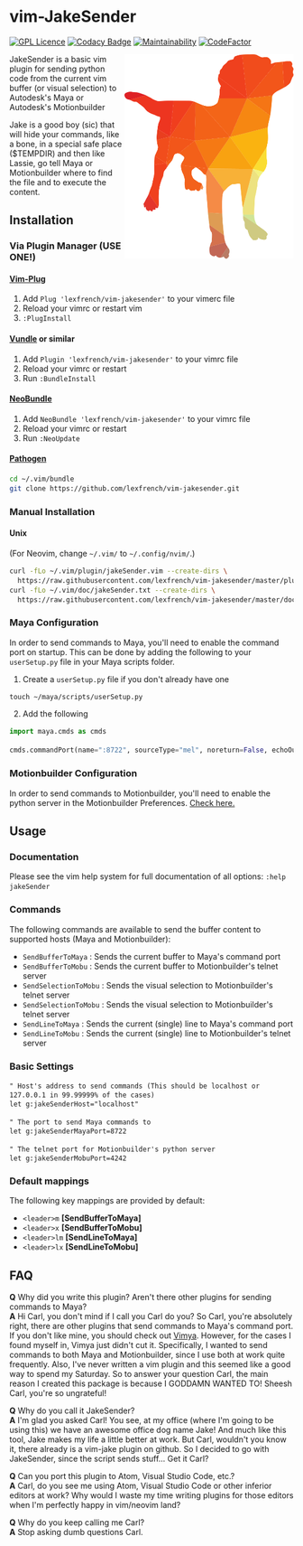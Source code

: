 # vim-JakeSender
[![GPL Licence](https://badges.frapsoft.com/os/gpl/gpl.png?v=103)](https://opensource.org/licenses/GPL-3.0/) [![Codacy Badge](https://api.codacy.com/project/badge/Grade/20393bee21b04aacb525b0384d5ebfcb)](https://www.codacy.com/app/lexfrench/vim-JakeSender?utm_source=github.com&amp;utm_medium=referral&amp;utm_content=LexFrench/vim-JakeSender&amp;utm_campaign=Badge_Grade) [![Maintainability](https://api.codeclimate.com/v1/badges/9f6c46fa47690a04fb59/maintainability)](https://codeclimate.com/github/LexFrench/vim-JakeSender/maintainability) [![CodeFactor](https://www.codefactor.io/repository/github/lexfrench/vim-jakesender/badge)](https://www.codefactor.io/repository/github/lexfrench/vim-jakesender)

<p align="center">
  <img style="float: right;" src="assets/jake.png" alt="Vim-JakeSender logo"/>
</p>

JakeSender is a basic vim plugin for sending python code from the current vim
buffer (or visual selection) to Autodesk's Maya or Autodesk's Motionbuilder

Jake is a good boy (sic) that will hide your commands, like a bone, in a
special safe place ($TEMPDIR) and then like Lassie, go tell Maya or
Motionbuilder where to find the file and to execute the content.

## Installation

### Via Plugin Manager (USE ONE!)

#### [Vim-Plug](https://github.com/junegunn/vim-plug)

1. Add `Plug 'lexfrench/vim-jakesender'` to your vimerc file
2. Reload your vimrc or restart vim
3. `:PlugInstall`

#### [Vundle](https://github.com/VundleVim/Vundle.vim) or similar

1. Add `Plugin 'lexfrench/vim-jakesender'` to your vimrc file
2. Reload your vimrc or restart
3. Run `:BundleInstall`

#### [NeoBundle](https://github.com/Shougo/neobundle.vim)

1. Add `NeoBundle 'lexfrench/vim-jakesender'` to your vimrc file
2. Reload your vimrc or restart
3. Run `:NeoUpdate`

#### [Pathogen](https://github.com/tpope/vim-pathogen)

```sh
cd ~/.vim/bundle
git clone https://github.com/lexfrench/vim-jakesender.git
```
### Manual Installation

#### Unix

(For Neovim, change `~/.vim/` to `~/.config/nvim/`.)

```sh
curl -fLo ~/.vim/plugin/jakeSender.vim --create-dirs \
  https://raw.githubusercontent.com/lexfrench/vim-jakesender/master/plugin/jakeSender.vim
curl -fLo ~/.vim/doc/jakeSender.txt --create-dirs \
  https://raw.githubusercontent.com/lexfrench/vim-jakesender/master/doc/jakeSender.txt
```

### Maya Configuration

In order to send commands to Maya, you'll need to enable the command port on startup. This can be done by adding the following to your `userSetup.py` file in your Maya scripts folder.

1. Create a `userSetup.py` file if you don't already have one

```
touch ~/maya/scripts/userSetup.py
```

2. Add the following 
```python
import maya.cmds as cmds

cmds.commandPort(name=":8722", sourceType="mel", noreturn=False, echoOutput=False, bufferSize=4096)
```

### Motionbuilder Configuration

In order to send commands to Motionbuilder, you'll need to enable the python server in the Motionbuilder Preferences. [Check here.](http://bit.ly/MobuPythonPrefs)

## Usage

### Documentation

Please see the vim help system for full documentation of all options: `:help jakeSender`

### Commands

The following commands are available to send the buffer content to supported hosts (Maya and Motionbuilder):
  * `SendBufferToMaya` : Sends the current buffer to Maya's command port
  * `SendBufferToMobu` : Sends the current buffer to Motionbuilder's telnet server
  * `SendSelectionToMobu` : Sends the visual selection to Motionbuilder's telnet server
  * `SendSelectionToMobu` : Sends the visual selection to Motionbuilder's telnet server
  * `SendLineToMaya`   : Sends the current (single) line to Maya's command port
  * `SendLineToMobu`   : Sends the current (single) line to Motionbuilder's telnet server


### Basic Settings

```vim
" Host's address to send commands (This should be localhost or 127.0.0.1 in 99.99999% of the cases)
let g:jakeSenderHost="localhost"

" The port to send Maya commands to
let g:jakeSenderMayaPort=8722

" The telnet port for Motionbuilder's python server
let g:jakeSenderMobuPort=4242
```

### Default mappings

The following key mappings are provided by default:
  * `<leader>m` **[SendBufferToMaya]**
  * `<leader>x` **[SendBufferToMobu]**
  * `<leader>lm` **[SendLineToMaya]**
  * `<leader>lx` **[SendLineToMobu]**

## FAQ
**Q** Why did you write this plugin? Aren't there other plugins for sending commands to Maya? \
**A** Hi Carl, you don't mind if I call you Carl do you? So Carl, you're absolutely right, there are other plugins that send commands to Maya's command port. If you don't like mine, you should check out [Vimya](https://www.vim.org/scripts/script.php?script_id=2626). However, for the cases I found myself in, Vimya just didn't cut it. Specifically, I wanted to send commands to both Maya and Motionbuilder, since I use both at work quite frequently. Also, I've never written a vim plugin and this seemed like a good way to spend my Saturday. So to answer your question Carl, the main reason I created this package is because I GODDAMN WANTED TO! Sheesh Carl, you're so ungrateful!

**Q** Why do you call it JakeSender? \
**A** I'm glad you asked Carl! You see, at my office (where I'm going to be using this) we have an awesome office dog name Jake! And much like this tool, Jake makes my life a little better at work. But Carl, wouldn't you know it, there already is a vim-jake plugin on github. So I decided to go with JakeSender, since the script sends stuff... Get it Carl?

**Q** Can you port this plugin to Atom, Visual Studio Code, etc.? \
**A** Carl, do you see me using Atom, Visual Studio Code or other inferior editors at work? Why would I waste my time writing plugins for those editors when I'm perfectly happy in vim/neovim land?

**Q** Why do you keep calling me Carl? \
**A** Stop asking dumb questions Carl.

